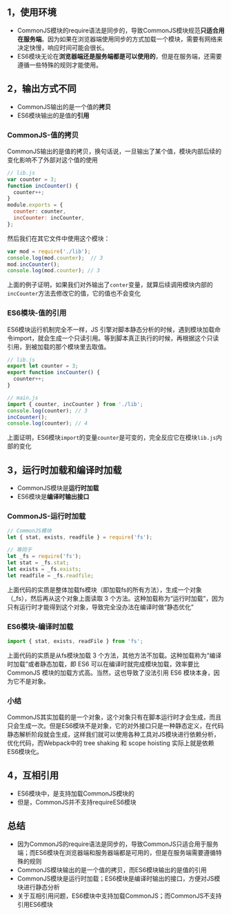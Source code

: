 ## 1，使用环境
- CommonJS模块的require语法是同步的，导致CommonJS模块规范**只适合用在服务端**。因为如果在浏览器端使用同步的方式加载一个模块，需要有网络来决定快慢，响应时间可能会很长。
- ES6模块无论在**浏览器端还是服务端都是可以使用的**，但是在服务端，还需要遵循一些特殊的规则才能使用。

## 2，输出方式不同
- CommonJS输出的是一个值的**拷贝**
- ES6模块输出的是值的**引用**

### CommonJS-值的拷贝
CommonJS输出的是值的拷贝，换句话说，一旦输出了某个值，模块内部后续的变化影响不了外部对这个值的使用 

```javascript
// lib.js
var counter = 3;
function incCounter() {
  counter++;
}
module.exports = {
  counter: counter,
  incCounter: incCounter,
};
```

然后我们在其它文件中使用这个模块：

```javascript
var mod = require('./lib');
console.log(mod.counter);  // 3
mod.incCounter();
console.log(mod.counter); // 3
```

上面的例子证明，如果我们对外输出了`conter`变量，就算后续调用模块内部的`incCounter`方法去修改它的值，它的值也不会变化

### ES6模块-值的引用
ES6模块运行机制完全不一样，JS 引擎对脚本静态分析的时候，遇到模块加载命令import，就会生成一个只读引用。等到脚本真正执行的时候，再根据这个只读引用，到被加载的那个模块里去取值。

```javascript
// lib.js
export let counter = 3;
export function incCounter() {
  counter++;
}

// main.js
import { counter, incCounter } from './lib';
console.log(counter); // 3
incCounter();
console.log(counter); // 4
```

上面证明，ES6模块`import`的变量`counter`是可变的，完全反应它在模块`lib.js`内部的变化

## 3，运行时加载和编译时加载
- CommonJS模块是**运行时加载**
- ES6模块是**编译时输出接口**

### CommonJS-运行时加载

```javascript
// CommonJS模块
let { stat, exists, readfile } = require('fs');

// 等同于
let _fs = require('fs');
let stat = _fs.stat;
let exists = _fs.exists;
let readfile = _fs.readfile;
```
上面代码的实质是整体加载fs模块（即加载fs的所有方法），生成一个对象（_fs），然后再从这个对象上面读取 3 个方法。这种加载称为“运行时加载”，因为只有运行时才能得到这个对象，导致完全没办法在编译时做“静态优化”

### ES6模块-编译时加载

```javascript
import { stat, exists, readFile } from 'fs';
```
上面代码的实质是从fs模块加载 3 个方法，其他方法不加载。这种加载称为“编译时加载”或者静态加载，即 ES6 可以在编译时就完成模块加载，效率要比 CommonJS 模块的加载方式高。当然，这也导致了没法引用 ES6 模块本身，因为它不是对象。

### 小结
CommonJS其实加载的是一个对象，这个对象只有在脚本运行时才会生成，而且只会生成一次。但是ES6模块不是对象，它的对外接口只是一种静态定义，在代码静态解析阶段就会生成，这样我们就可以使用各种工具对JS模块进行依赖分析，优化代码，而Webpack中的 tree shaking 和 scope hoisting 实际上就是依赖ES6模块化。

## 4，互相引用
- ES6模块中，是支持加载CommonJS模块的
- 但是，CommonJS并不支持requireES6模块


## 总结
- 因为CommonJS的require语法是同步的，导致CommonJS只适合用于服务端；而ES6模块在浏览器端和服务器端都是可用的，但是在服务端需要遵循特殊的规则
- CommonJS模块输出的是一个值的拷贝，而ES6模块输出的是值的引用
- CommonJS模块是运行时加载；ES6模块是编译时输出的接口，方便对JS模块进行静态分析
- 关于互相引用问题，ES6模块中支持加载CommonJS；而CommonJS不支持引用ES6模块